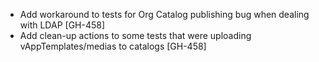 * Add workaround to tests for Org Catalog publishing bug when dealing with LDAP [GH-458]
* Add clean-up actions to some tests that were uploading vAppTemplates/medias to catalogs [GH-458]
